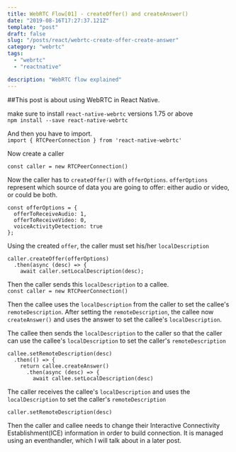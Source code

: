 ```yaml
---
title: WebRTC Flow[01] - createOffer() and createAnswer()
date: "2019-08-16T17:27:37.121Z"
template: "post"
draft: false
slug: "/posts/react/webrtc-create-offer-create-answer"
category: "webrtc"
tags:
  - "webrtc"
  - "reactnative"

description: "WebRTC flow explained"
---
```


##This post is about using WebRTC in React Native.

make sure to install `react-native-webrtc` versions 1.75 or above <br>
`npm install --save react-native-webrtc`

And then you have to import. <br>
`import { RTCPeerConnection } from 'react-native-webrtc'`

Now create a caller

`const caller = new RTCPeerConnection()`

Now the caller has to `createOffer()` with `offerOptions`.
`offerOptions` represent which source of data you are going to offer: either audio or video, or could be both.

```
const offerOptions = {
  offerToReceiveAudio: 1,
  offerToReceiveVideo: 0,
  voiceActivityDetection: true
};
```

Using the created `offer`, the caller must set his/her `localDescription`

```
caller.createOffer(offerOptions)
  .then(async (desc) => {
    await caller.setLocalDescription(desc);
```

Then the caller sends this `localDescription` to a callee. <br>
`const caller = new RTCPeerConnection()`<br>

Then the callee uses the `localDescription` from the caller to set the callee's `remoteDescription`. After setting the `remoteDescription`, the callee now `createAnswer()` and uses the answer to set the callee's `localDescription`.

The callee then sends the `localDescription` to the caller so that the caller can use the callee's `localDescription` to set the caller's `remoteDescription`

```
callee.setRemoteDescription(desc)
  .then(() => {
    return callee.createAnswer()
      .then(async (desc) => {
        await callee.setLocalDescription(desc)
```

The caller receives the callee's `localDescription` and uses the `localDescription` to set the caller's `remoteDescription`

`caller.setRemoteDescription(desc)`

Then the caller and callee needs to change their Interactive Connectivity Establishment(ICE) information in order to build connection. It is managed using an eventhandler, which I will talk about in a later post.
